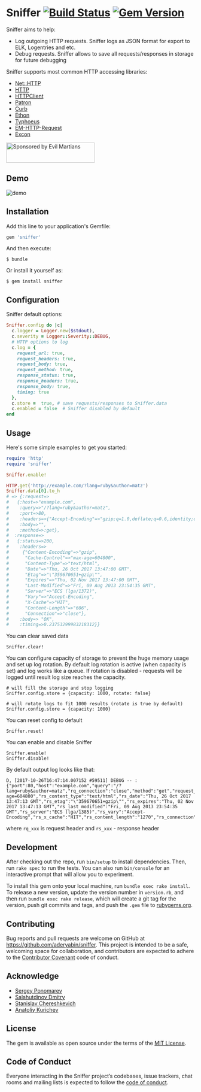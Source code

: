 # Sniffer [![Build Status](https://travis-ci.org/aderyabin/sniffer.svg?branch=master)](https://travis-ci.org/aderyabin/sniffer) [![Gem Version](https://badge.fury.io/rb/sniffer.svg)](https://rubygems.org/gems/sniffer)

Sniffer aims to help:

  * Log outgoing HTTP requests. Sniffer logs as JSON format for export to ELK, Logentries and etc.
  * Debug requests. Sniffer allows to save all requests/responses in storage for future debugging

Sniffer supports most common HTTP accessing libraries:

* [Net::HTTP](http://ruby-doc.org/stdlib-2.4.2/libdoc/net/http/rdoc/Net/HTTP.html)
* [HTTP](https://github.com/httprb/http)
* [HTTPClient](https://github.com/nahi/httpclient)
* [Patron](https://github.com/toland/patron)
* [Curb](https://github.com/taf2/curb/)
* [Ethon](https://github.com/typhoeus/ethon)
* [Typhoeus](https://github.com/typhoeus/typhoeus)
* [EM-HTTP-Request](https://github.com/igrigorik/em-http-request)
* [Excon](https://github.com/excon/excon)



<a href="https://evilmartians.com/">
<img src="https://evilmartians.com/badges/sponsored-by-evil-martians.svg" alt="Sponsored by Evil Martians" width="236" height="54"></a>

## Demo

![demo](https://github.com/aderyabin/sniffer/blob/master/assets/demo.gif?raw=true)

## Installation

Add this line to your application's Gemfile:

```ruby
gem 'sniffer'
```

And then execute:

    $ bundle

Or install it yourself as:

    $ gem install sniffer

## Configuration

Sniffer default options:

```ruby
Sniffer.config do |c|
  c.logger = Logger.new($stdout),
  c.severity = Logger::Severity::DEBUG,
  # HTTP options to log
  c.log = {
    request_url: true,
    request_headers: true,
    request_body: true,
    request_method: true,
    response_status: true,
    response_headers: true,
    response_body: true,
    timing: true
  },
  c.store =  true, # save requests/responses to Sniffer.data
  c.enabled = false  # Sniffer disabled by default
end
```

## Usage

Here's some simple examples to get you started:

```ruby
require 'http'
require 'sniffer'

Sniffer.enable!

HTTP.get('http://example.com/?lang=ruby&author=matz')
Sniffer.data[0].to_h
# => {:request=>
#   {:host=>"example.com",
#    :query=>"/?lang=ruby&author=matz",
#    :port=>80,
#    :headers=>{"Accept-Encoding"=>"gzip;q=1.0,deflate;q=0.6,identity;q=0.3", "Connection"=>"close"},
#    :body=>"",
#    :method=>:get},
#  :response=>
#   {:status=>200,
#    :headers=>
#     {"Content-Encoding"=>"gzip",
#      "Cache-Control"=>"max-age=604800",
#      "Content-Type"=>"text/html",
#      "Date"=>"Thu, 26 Oct 2017 13:47:00 GMT",
#      "Etag"=>"\"359670651+gzip\"",
#      "Expires"=>"Thu, 02 Nov 2017 13:47:00 GMT",
#      "Last-Modified"=>"Fri, 09 Aug 2013 23:54:35 GMT",
#      "Server"=>"ECS (lga/1372)",
#      "Vary"=>"Accept-Encoding",
#      "X-Cache"=>"HIT",
#      "Content-Length"=>"606",
#      "Connection"=>"close"},
#    :body=> "OK",
#    :timing=>0.23753299983218312}}
```

You can clear saved data

```
Sniffer.clear!
```

You can configure capacity of storage to prevent the huge memory usage and set up log rotation.
By default log rotation is active (when capacity is set) and log works like a queue.
If rotation is disabled - requests will be logged until result log size reaches the capacity.

```
# will fill the storage and stop logging
Sniffer.config.store = {capacity: 1000, rotate: false}

# will rotate logs to fit 1000 results (rotate is true by default)
Sniffer.config.store = {capacity: 1000}
```

You can reset config to default

```
Sniffer.reset!
```

You can enable and disable Sniffer

```
Sniffer.enable!
Sniffer.disable!
```

By default output log looks like that:

```
D, [2017-10-26T16:47:14.007152 #59511] DEBUG -- : {"port":80,"host":"example.com","query":"/?lang=ruby&author=matz","rq_connection":"close","method":"get","request_body":"","status":200,"rs_accept_ranges":"bytes","rs_cache_control":"max-age=604800","rs_content_type":"text/html","rs_date":"Thu, 26 Oct 2017 13:47:13 GMT","rs_etag":"\"359670651+gzip\"","rs_expires":"Thu, 02 Nov 2017 13:47:13 GMT","rs_last_modified":"Fri, 09 Aug 2013 23:54:35 GMT","rs_server":"ECS (lga/1385)","rs_vary":"Accept-Encoding","rs_x_cache":"HIT","rs_content_length":"1270","rs_connection":"close","timing":0.513012999901548,"response_body":"OK"}
```
where `rq_xxx` is request header and `rs_xxx` - response header


## Development

After checking out the repo, run `bin/setup` to install dependencies. Then, run `rake spec` to run the tests. You can also run `bin/console` for an interactive prompt that will allow you to experiment.

To install this gem onto your local machine, run `bundle exec rake install`. To release a new version, update the version number in `version.rb`, and then run `bundle exec rake release`, which will create a git tag for the version, push git commits and tags, and push the `.gem` file to [rubygems.org](https://rubygems.org).

## Contributing

Bug reports and pull requests are welcome on GitHub at https://github.com/aderyabin/sniffer. This project is intended to be a safe, welcoming space for collaboration, and contributors are expected to adhere to the [Contributor Covenant](http://contributor-covenant.org) code of conduct.

## Acknowledge

* [Sergey Ponomarev](https://github.com/sponomarev)
* [Salahutdinov Dmitry](https://github.com/dsalahutdinov)
* [Stanislav Chereshkevich](https://github.com/dissident)
* [Anatoliy Kurichev](https://github.com/russo-matrosso)

## License

The gem is available as open source under the terms of the [MIT License](http://opensource.org/licenses/MIT).

## Code of Conduct

Everyone interacting in the Sniffer project’s codebases, issue trackers, chat rooms and mailing lists is expected to follow the [code of conduct](https://github.com/aderyabin/sniffer/blob/master/CODE_OF_CONDUCT.md).
